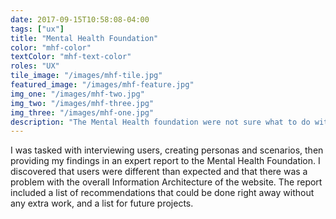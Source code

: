 ```yaml
---
date: 2017-09-15T10:58:08-04:00
tags: ["ux"]
title: "Mental Health Foundation"
color: "mhf-color"
textColor: "mhf-text-color"
roles: "UX"
tile_image: "/images/mhf-tile.jpg"
featured_image: "/images/mhf-feature.jpg"
img_one: "/images/mhf-two.jpg"
img_two: "/images/mhf-three.jpg"
img_three: "/images/mhf-one.jpg"
description: "The Mental Health foundation were not sure what to do with the Workplace Wellbeing section on their website. We determined that talk to users would be a good approach to understand how information should be presented."
---
```


I was tasked with interviewing users, creating personas and scenarios, then providing my findings in an expert report to the Mental Health Foundation. I discovered that users were different than expected and that there was a problem with the overall Information Architecture of the website. The report included a list of recommendations that could be done right away without any extra work, and a list for future projects.